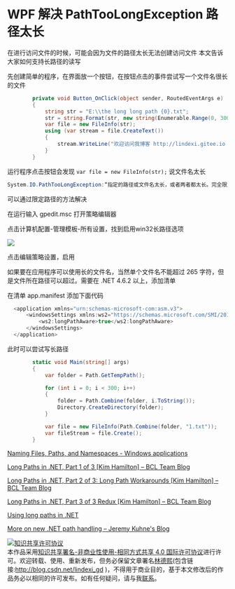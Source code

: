 
# WPF 解决 PathTooLongException 路径太长

在进行访问文件的时候，可能会因为文件的路径太长无法创建访问文件
本文告诉大家如何支持长路径的读写

<!--more-->


<!-- csdn -->

先创建简单的程序，在界面放一个按钮，在按钮点击的事件尝试写一个文件名很长的文件

```csharp
        private void Button_OnClick(object sender, RoutedEventArgs e)
        {
            string str = "E:\\the long long path {0}.txt";
            str = string.Format(str, new string(Enumerable.Range(0, 300).Select(temp => 'x').ToArray()));
            var file = new FileInfo(str);
            using (var stream = file.CreateText())
            {
                stream.WriteLine("欢迎访问我博客 http://lindexi.gitee.io 里面有大量 UWP WPF 博客");
            }
        }
```

运行程序点击按钮会发现 `var file = new FileInfo(str);` 说文件名太长

```csharp
System.IO.PathTooLongException:“指定的路径或文件名太长，或者两者都太长。完全限定文件名必须少于 260 个字符，并且目录名必须少于 248 个字符。”
```

可以通过限定路径的方法解决

在运行输入 gpedit.msc 打开策略编辑器

点击计算机配置-管理模板-所有设置，找到启用win32长路径选项

<!-- ![](image/WPF 解决 PathTooLongException 路径太长/WPF 解决 PathTooLongException 路径太长0.png) -->

![](https://i.loli.net/2018/12/19/5c19e81f1d00f.jpg)

点击编辑策略设置，启用

<!-- ![](image/WPF 解决 PathTooLongException 路径太长/WPF 解决 PathTooLongException 路径太长1.png) -->

如果要在应用程序可以使用长的文件名，当然单个文件名不能超过 265 字符，但是文件所在路径可以超过。需要在 .NET 4.6.2 以上，添加清单

在清单 app.manifest 添加下面代码

```csharp
  <application xmlns="urn:schemas-microsoft-com:asm.v3">
      <windowsSettings xmlns:ws2="https://schemas.microsoft.com/SMI/2016/WindowsSettings">
          <ws2:longPathAware>true</ws2:longPathAware>
      </windowsSettings>
  </application>
```

此时可以尝试写长路径

```csharp
        static void Main(string[] args)
        {
            var folder = Path.GetTempPath();

            for (int i = 0; i < 300; i++)
            {
                folder = Path.Combine(folder, i.ToString());
                Directory.CreateDirectory(folder);
            }

            var file = new FileInfo(Path.Combine(folder, "1.txt"));
            var fileStream = file.Create();
        }
```

[Naming Files, Paths, and Namespaces - Windows applications](https://docs.microsoft.com/en-us/windows/desktop/FileIO/naming-a-file#maxpath )

[Long Paths in .NET, Part 1 of 3 [Kim Hamilton] – BCL Team Blog](https://blogs.msdn.microsoft.com/bclteam/2007/02/13/long-paths-in-net-part-1-of-3-kim-hamilton/ )

[Long Paths in .NET, Part 2 of 3: Long Path Workarounds [Kim Hamilton] – BCL Team Blog](https://blogs.msdn.microsoft.com/bclteam/2007/03/26/long-paths-in-net-part-2-of-3-long-path-workarounds-kim-hamilton/ )

[Long Paths in .NET, Part 3 of 3 Redux [Kim Hamilton] – BCL Team Blog](https://blogs.msdn.microsoft.com/bclteam/2008/07/07/long-paths-in-net-part-3-of-3-redux-kim-hamilton/ )

[Using long paths in .NET](https://corengen.wordpress.com/2008/04/06/using-long-paths-in-net/ )

[More on new .NET path handling – Jeremy Kuhne's Blog](https://blogs.msdn.microsoft.com/jeremykuhne/2016/06/21/more-on-new-net-path-handling/ )





<a rel="license" href="http://creativecommons.org/licenses/by-nc-sa/4.0/"><img alt="知识共享许可协议" style="border-width:0" src="https://licensebuttons.net/l/by-nc-sa/4.0/88x31.png" /></a><br />本作品采用<a rel="license" href="http://creativecommons.org/licenses/by-nc-sa/4.0/">知识共享署名-非商业性使用-相同方式共享 4.0 国际许可协议</a>进行许可。欢迎转载、使用、重新发布，但务必保留文章署名[林德熙](http://blog.csdn.net/lindexi_gd)(包含链接:http://blog.csdn.net/lindexi_gd )，不得用于商业目的，基于本文修改后的作品务必以相同的许可发布。如有任何疑问，请与我[联系](mailto:lindexi_gd@163.com)。